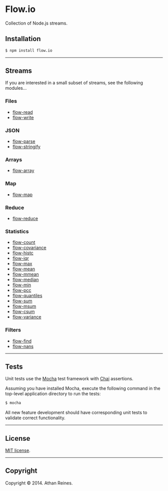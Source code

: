 Flow.io
==========

Collection of Node.js streams.


## Installation

``` bash
$ npm install flow.io
```


---
## Streams

If you are interested in a small subset of streams, see the following modules...


### Files

*	[flow-read](https://github.com/flow-io/flow-read)
*	[flow-write](https://github.com/flow-io/flow-write)


### JSON

*	[flow-parse](https://github.com/flow-io/flow-parse)
*	[flow-stringify](https://github.com/flow-io/flow-stringify)


### Arrays

* 	[flow-array](https://github.com/flow-io/flow-array)


### Map

*	[flow-map](https://github.com/flow-io/flow-map)


### Reduce

*	[flow-reduce](https://github.com/flow-io/flow-reduce)


### Statistics

*	[flow-count](https://github.com/flow-io/flow-count)
*	[flow-covariance](https://github.com/flow-io/flow-covariance)
*	[flow-histc](https://github.com/flow-io/flow-histc)
*	[flow-iqr](https://github.com/flow-io/flow-iqr)
*	[flow-max](https://github.com/flow-io/flow-max)
*	[flow-mean](https://github.com/flow-io/flow-mean)
*	[flow-mmean](https://github.com/flow-io/flow-mmean)
*	[flow-median](https://github.com/flow-io/flow-median)
*	[flow-min](https://github.com/flow-io/flow-min)
*	[flow-pcc](https://github.com/flow-io/flow-pcc)
*	[flow-quantiles](https://github.com/flow-io/flow-quantiles)
*	[flow-sum](https://github.com/flow-io/flow-sum)
*	[flow-msum](https://github.com/flow-io/flow-msum)
*	[flow-csum](https://github.com/flow-io/flow-csum)
*	[flow-variance](https://github.com/flow-io/flow-variance)


### Filters

*	[flow-find](https://github.com/flow-io/flow-find)
*	[flow-nans](https://github.com/flow-io/flow-nans)




---
## Tests

Unit tests use the [Mocha](http://visionmedia.github.io/mocha) test framework with [Chai](http://chaijs.com) assertions.

Assuming you have installed Mocha, execute the following command in the top-level application directory to run the tests:

``` bash
$ mocha
```

All new feature development should have corresponding unit tests to validate correct functionality.


---
## License

[MIT license](http://opensource.org/licenses/MIT). 


---
## Copyright

Copyright &copy; 2014. Athan Reines.
